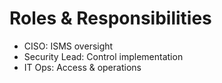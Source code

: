 # Roles & Responsibilities

- CISO: ISMS oversight
- Security Lead: Control implementation
- IT Ops: Access & operations
